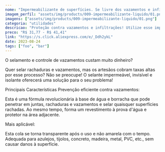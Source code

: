 ```yaml
---
nome: "Impermeabilizante de superfícies. Se livre dos vazamentos e infiltrações!"
imagem_perfil: "assets/img/products/009-impermeabilizante-liquido/01.png"
imagens: ["assets/img/products/009-impermeabilizante-liquido/01.png"]
categoria: "utilidades"
descricao: "Proteção contra vazamentos e infiltrações! Utilize esse impermeabilizante de superfícies para formar uma barreira confiável para manter ambientes secos e livres de danos causados pela água."
preco: "R$ 31,77 - R$ 41,41"
link: "https://s.click.aliexpress.com/e/_Ddh2ykL"
date: 2023-08-24
tags: ["foo", "bar"]
---
```


O selamento e controle de vazamentos custam muito dinheiro?

Quer selar rachaduras e vazamentos, mas os artesãos cobram taxas altas por esse processo? Não se preocupe! O selante impermeável, invisível e isolante oferecerá uma solução para o seu problema!

Principais Características
Prevenção eficiente contra vazamentos:

Esta é uma fórmula revolucionária à base de água e borracha que pode penetrar em juntas, rachaduras e vazamentos e selar quaisquer superfícies rachadas. Ao mesmo tempo, forma um revestimento à prova d'água e protetor na área adjacente.

Mais aplicável:

Esta cola se torna transparente após o uso e não amarela com o tempo. Adequada para azulejos, tijolos, concreto, madeira, metal, PVC, etc., sem causar danos à superfície.